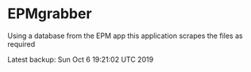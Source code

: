 # EPMgrabber
Using a database from the EPM app this application scrapes the files as required


Latest backup: Sun Oct 6 19:21:02 UTC 2019
